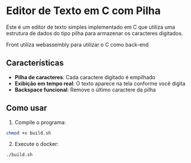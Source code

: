 # Editor de Texto em C com Pilha

Este é um editor de texto simples implementado em C que utiliza uma estrutura de dados do tipo pilha para armazenar os caracteres digitados.

Front utiliza webassembly para utilizar o C como back-end

## Características

- **Pilha de caracteres**: Cada caractere digitado é empilhado
- **Exibição em tempo real**: O texto aparece na tela conforme você digita
- **Backspace funcional**: Remove o último caractere da pilha

## Como usar

1. Compile o programa:
```bash
chmod +x build.sh
```

2. Execute o docker:
```bash
./build.sh
```